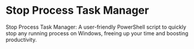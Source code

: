 # Stop Process Task Manager
 Stop Process Task Manager: A user-friendly PowerShell script to quickly stop any running process on Windows, freeing up your time and boosting productivity.
